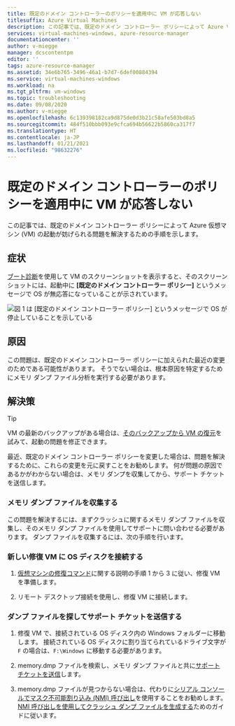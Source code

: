 ```yaml
---
title: 既定のドメイン コントローラーのポリシーを適用中に VM が応答しない
titlesuffix: Azure Virtual Machines
description: この記事では、既定のドメイン コントローラー ポリシーによって Azure VM の起動が妨げられる問題を解決するための手順を示します。
services: virtual-machines-windows, azure-resource-manager
documentationcenter: ''
author: v-miegge
manager: dcscontentpm
editor: ''
tags: azure-resource-manager
ms.assetid: 34e6b765-3496-46a1-b7d7-6def00884394
ms.service: virtual-machines-windows
ms.workload: na
ms.tgt_pltfrm: vm-windows
ms.topic: troubleshooting
ms.date: 09/08/2020
ms.author: v-miegge
ms.openlocfilehash: 6c139398182ca9d875de0d3b21c58afe503bd8a5
ms.sourcegitcommit: 484f510bbb093e9cfca694b56622b5860ca317f7
ms.translationtype: HT
ms.contentlocale: ja-JP
ms.lasthandoff: 01/21/2021
ms.locfileid: "98632276"
---
```

# <a name="vm-is-unresponsive-while-applying-default-domain-controllers-policy"></a>既定のドメイン コントローラーのポリシーを適用中に VM が応答しない

この記事では、既定のドメイン コントローラー ポリシーによって Azure 仮想マシン (VM) の起動が妨げられる問題を解決するための手順を示します。

## <a name="symptom"></a>症状

[ブート診断](./boot-diagnostics.md)を使用して VM のスクリーンショットを表示すると、そのスクリーンショットには、起動中に **[既定のドメイン コントローラー ポリシー]** というメッセージで OS が無応答になっていることが示されています。

  ![図 1 は [既定のドメイン コントローラー ポリシー] というメッセージで OS が停止していることを示している](./media/vm-unresponsive-domain-controllers-policy/1-default-domain-controllers-policy.png)

## <a name="cause"></a>原因

この問題は、既定のドメイン コントローラー ポリシーに加えられた最近の変更のためである可能性があります。 そうでない場合は、根本原因を特定するためにメモリ ダンプ ファイル分析を実行する必要があります。

## <a name="solution"></a>解決策

> [!TIP]
> VM の最新のバックアップがある場合は、[そのバックアップから VM の復元](../../backup/backup-azure-arm-restore-vms.md)を試みて、起動の問題を修正できます。

最近、既定のドメイン コントローラー ポリシーを変更した場合は、問題を解決するために、これらの変更を元に戻すことをお勧めします。 何が問題の原因であるかがわからない場合は、メモリ ダンプを収集してから、サポート チケットを送信します。

### <a name="collect-the-memory-dump-file"></a>メモリ ダンプ ファイルを収集する

この問題を解決するには、まずクラッシュに関するメモリ ダンプ ファイルを収集し、そのメモリ ダンプ ファイルを使用してサポートに問い合わせる必要があります。 ダンプ ファイルを収集するには、次の手順を行います。

### <a name="attach-the-os-disk-to-a-new-repair-vm"></a>新しい修復 VM に OS ディスクを接続する

1. [仮想マシンの修復コマンド](./repair-windows-vm-using-azure-virtual-machine-repair-commands.md)に関する説明の手順 1 から 3 に従い、修復 VM を準備します。

1. リモート デスクトップ接続を使用し、修復 VM に接続します。

### <a name="locate-the-dump-file-and-submit-a-support-ticket"></a>ダンプ ファイルを探してサポート チケットを送信する

1. 修復 VM で、接続されている OS ディスク内の Windows フォルダーに移動します。 接続されている OS ディスクに割り当てられているドライブ文字が `F` の場合は、`F:\Windows` に移動する必要があります。

1. memory.dmp ファイルを検索し、メモリ ダンプ ファイルと共に[サポート チケットを送信](https://portal.azure.com/?#blade/Microsoft_Azure_Support/HelpAndSupportBlade)します。

1. memory.dmp ファイルが見つからない場合は、代わりに[シリアル コンソールでマスク不可能割り込み (NMI) 呼び出し](./serial-console-windows.md#use-the-serial-console-for-nmi-calls)を使用することをお勧めします。 [NMI 呼び出しを使用してクラッシュ ダンプ ファイルを生成する](/windows/client-management/generate-kernel-or-complete-crash-dump)ためのガイドに従います。